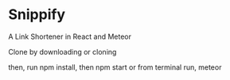 # Snippify

A Link Shortener in React and Meteor

Clone by downloading or cloning

then, run npm install, then npm start
or from terminal run, meteor
